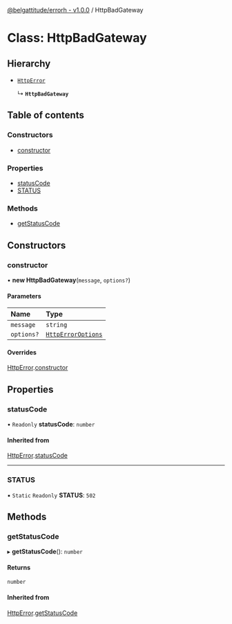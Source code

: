 [@belgattitude/errorh - v1.0.0](../README.md) / HttpBadGateway

# Class: HttpBadGateway

## Hierarchy

- [`HttpError`](HttpError.md)

  ↳ **`HttpBadGateway`**

## Table of contents

### Constructors

- [constructor](HttpBadGateway.md#constructor)

### Properties

- [statusCode](HttpBadGateway.md#statuscode)
- [STATUS](HttpBadGateway.md#status)

### Methods

- [getStatusCode](HttpBadGateway.md#getstatuscode)

## Constructors

### constructor

• **new HttpBadGateway**(`message`, `options?`)

#### Parameters

| Name       | Type                                                |
| :--------- | :-------------------------------------------------- |
| `message`  | `string`                                            |
| `options?` | [`HttpErrorOptions`](../README.md#httperroroptions) |

#### Overrides

[HttpError](HttpError.md).[constructor](HttpError.md#constructor)

## Properties

### statusCode

• `Readonly` **statusCode**: `number`

#### Inherited from

[HttpError](HttpError.md).[statusCode](HttpError.md#statuscode)

---

### STATUS

▪ `Static` `Readonly` **STATUS**: `502`

## Methods

### getStatusCode

▸ **getStatusCode**(): `number`

#### Returns

`number`

#### Inherited from

[HttpError](HttpError.md).[getStatusCode](HttpError.md#getstatuscode)
